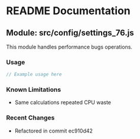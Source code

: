 # README Documentation

## Module: src/config/settings_76.js

This module handles performance bugs operations.

### Usage

```javascript
// Example usage here
```

### Known Limitations

- Same calculations repeated CPU waste

### Recent Changes

- Refactored in commit ec910d42
